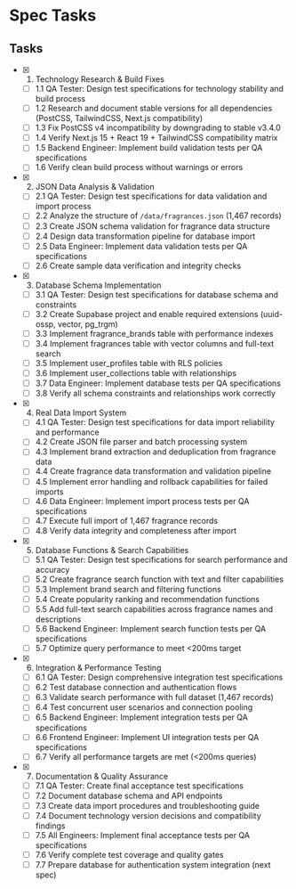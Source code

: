 # Spec Tasks

## Tasks

- [x] 1. Technology Research & Build Fixes
  - [ ] 1.1 QA Tester: Design test specifications for technology stability and build process
  - [ ] 1.2 Research and document stable versions for all dependencies (PostCSS, TailwindCSS, Next.js compatibility)
  - [ ] 1.3 Fix PostCSS v4 incompatibility by downgrading to stable v3.4.0
  - [ ] 1.4 Verify Next.js 15 + React 19 + TailwindCSS compatibility matrix
  - [ ] 1.5 Backend Engineer: Implement build validation tests per QA specifications
  - [ ] 1.6 Verify clean build process without warnings or errors

- [x] 2. JSON Data Analysis & Validation
  - [ ] 2.1 QA Tester: Design test specifications for data validation and import process
  - [ ] 2.2 Analyze the structure of `/data/fragrances.json` (1,467 records)
  - [ ] 2.3 Create JSON schema validation for fragrance data structure
  - [ ] 2.4 Design data transformation pipeline for database import
  - [ ] 2.5 Data Engineer: Implement data validation tests per QA specifications
  - [ ] 2.6 Create sample data verification and integrity checks

- [x] 3. Database Schema Implementation
  - [ ] 3.1 QA Tester: Design test specifications for database schema and constraints
  - [ ] 3.2 Create Supabase project and enable required extensions (uuid-ossp, vector, pg_trgm)
  - [ ] 3.3 Implement fragrance_brands table with performance indexes
  - [ ] 3.4 Implement fragrances table with vector columns and full-text search
  - [ ] 3.5 Implement user_profiles table with RLS policies
  - [ ] 3.6 Implement user_collections table with relationships
  - [ ] 3.7 Data Engineer: Implement database tests per QA specifications
  - [ ] 3.8 Verify all schema constraints and relationships work correctly

- [x] 4. Real Data Import System
  - [ ] 4.1 QA Tester: Design test specifications for data import reliability and performance
  - [ ] 4.2 Create JSON file parser and batch processing system
  - [ ] 4.3 Implement brand extraction and deduplication from fragrance data
  - [ ] 4.4 Create fragrance data transformation and validation pipeline
  - [ ] 4.5 Implement error handling and rollback capabilities for failed imports
  - [ ] 4.6 Data Engineer: Implement import process tests per QA specifications
  - [ ] 4.7 Execute full import of 1,467 fragrance records
  - [ ] 4.8 Verify data integrity and completeness after import

- [x] 5. Database Functions & Search Capabilities
  - [ ] 5.1 QA Tester: Design test specifications for search performance and accuracy
  - [ ] 5.2 Create fragrance search function with text and filter capabilities
  - [ ] 5.3 Implement brand search and filtering functions
  - [ ] 5.4 Create popularity ranking and recommendation functions
  - [ ] 5.5 Add full-text search capabilities across fragrance names and descriptions
  - [ ] 5.6 Backend Engineer: Implement search function tests per QA specifications
  - [ ] 5.7 Optimize query performance to meet <200ms target

- [x] 6. Integration & Performance Testing
  - [ ] 6.1 QA Tester: Design comprehensive integration test specifications
  - [ ] 6.2 Test database connection and authentication flows
  - [ ] 6.3 Validate search performance with full dataset (1,467 records)
  - [ ] 6.4 Test concurrent user scenarios and connection pooling
  - [ ] 6.5 Backend Engineer: Implement integration tests per QA specifications
  - [ ] 6.6 Frontend Engineer: Implement UI integration tests per QA specifications
  - [ ] 6.7 Verify all performance targets are met (<200ms queries)

- [x] 7. Documentation & Quality Assurance
  - [ ] 7.1 QA Tester: Create final acceptance test specifications
  - [ ] 7.2 Document database schema and API endpoints
  - [ ] 7.3 Create data import procedures and troubleshooting guide
  - [ ] 7.4 Document technology version decisions and compatibility findings
  - [ ] 7.5 All Engineers: Implement final acceptance tests per QA specifications
  - [ ] 7.6 Verify complete test coverage and quality gates
  - [ ] 7.7 Prepare database for authentication system integration (next spec)
